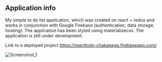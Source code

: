 ## Application info

My simple to do list application, which was created on react + redux and works in conjunction with Google Firebase (authentication, data storage, hosting). The application has been styled using materializecss. The application is still under development.

Link to a deployed project https://reacttodo-chakapega.firebaseapp.com/

![Screenshot_1](https://user-images.githubusercontent.com/46905606/64135346-2bab4300-cdf0-11e9-92d1-09de52988ee8.png)
